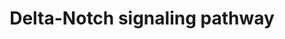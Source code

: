 ---
annotations:
- type: Pathway Ontology
  value: Notch signaling pathway
authors:
- A.Pandey
- MaintBot
- AlexanderPico
- Christine Chichester
- Eweitz
description: 'There are 4 Notch receptors in humans (Notch 1-4) that bind to a family
  of 5 ligands (Jagged 1 and 2 and Delta-like 1-3). The Notch receptors are expressed
  on the cell surface as heterodimeric proteins and their ligands are also membrane-bound.
  Signaling through the Notch receptors is triggered by ligand-binding that induces
  cleavage of the extracellular domain by an ADAM family metalloprotease followed
  by a cleavage within the transmembrane domain by gamma secretase complex. The second
  cleavage leads to translocation of the cytosolic domain of Notch receptors into
  the nucleus. Notch proteins are important in lineage specification and stem cell
  maintenance. Aberrant Notch signaling has been linked to a number of malignancies
  including leukemias, lymphomas and carcinomas of the breast, skin, lung, cervix
  and kidneys.  Source: NetPath http://www.netpath.org/pathways?path_id=NetPath_3'
last-edited: 2021-05-16
organisms:
- Rattus norvegicus
redirect_from:
- /index.php/Pathway:WP199
- /instance/WP199
schema-jsonld:
- '@context': https://schema.org/
  '@id': https://wikipathways.github.io/pathways/WP199.html
  '@type': Dataset
  creator:
    '@type': Organization
    name: WikiPathways
  description: 'There are 4 Notch receptors in humans (Notch 1-4) that bind to a family
    of 5 ligands (Jagged 1 and 2 and Delta-like 1-3). The Notch receptors are expressed
    on the cell surface as heterodimeric proteins and their ligands are also membrane-bound.
    Signaling through the Notch receptors is triggered by ligand-binding that induces
    cleavage of the extracellular domain by an ADAM family metalloprotease followed
    by a cleavage within the transmembrane domain by gamma secretase complex. The
    second cleavage leads to translocation of the cytosolic domain of Notch receptors
    into the nucleus. Notch proteins are important in lineage specification and stem
    cell maintenance. Aberrant Notch signaling has been linked to a number of malignancies
    including leukemias, lymphomas and carcinomas of the breast, skin, lung, cervix
    and kidneys.  Source: NetPath http://www.netpath.org/pathways?path_id=NetPath_3'
  keywords:
  - Ep300
  - Tcfe2a
  - Jag1
  - GATA1
  - Ring1
  - Numbl
  - Cir
  - Hes1
  - Dll1
  - Maml1
  - APH1A
  - RBPSUH
  - Lef1
  - Notch4
  - Hes5
  - RBX1
  - Maml3
  - Aph1b
  - Itch
  - Lfng
  - Ncstn
  - Notch1
  - Hes6
  - SKP1A
  - Rela
  - Tle1
  - Nov
  - Adam10
  - Egfr
  - Nfkbia
  - Fhl1
  - Maml2
  - PCAF
  - FBXW7
  - Hivep3
  - Hey2
  - Psenen
  - Mfng
  - Snw1
  - Psen1
  - Cntfr
  - Mef2c
  - Jak2
  - Lck
  - Notch3
  - Cdk2
  - Jun
  - Wdr12
  - Hdac2
  - Cntn1
  - SAP30
  - Skp2
  - Cntf
  - Hey1
  - Sin3a
  - NCOR1
  - Smad1
  - Notch2
  - Ncor2
  - Cul1
  - Hdac1
  - Stat3
  - Jag2
  - DTX1
  - Pofut1
  - Mapk3
  - Akt1
  - MAGEA1
  - Numb
  - Psen2
  - Dll4
  - Pik3r2
  - Smad3
  - Ascl1
  - Adam17
  - Smad4
  - Tp53
  - Spen
  - Gsk3b
  - Pik3r1
  - Furin
  - Egf
  - Mapk1
  - Yy1
  - App
  license: CC0
  name: Delta-Notch signaling pathway
seo: CreativeWork
title: Delta-Notch signaling pathway
wpid: WP199
---